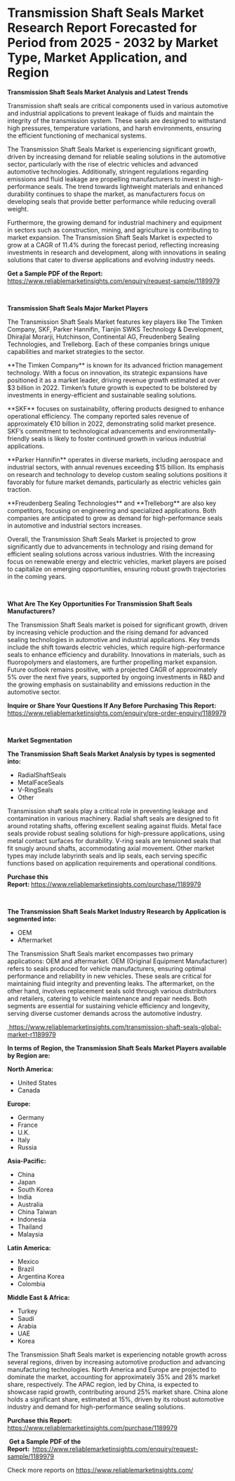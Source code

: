 <p><h1>Transmission Shaft Seals Market Research Report Forecasted for Period from 2025 -  2032 by Market Type, Market Application, and Region</h1></p><p><strong>Transmission Shaft Seals Market Analysis and Latest Trends</strong></p>
<p><p>Transmission shaft seals are critical components used in various automotive and industrial applications to prevent leakage of fluids and maintain the integrity of the transmission system. These seals are designed to withstand high pressures, temperature variations, and harsh environments, ensuring the efficient functioning of mechanical systems.</p><p>The Transmission Shaft Seals Market is experiencing significant growth, driven by increasing demand for reliable sealing solutions in the automotive sector, particularly with the rise of electric vehicles and advanced automotive technologies. Additionally, stringent regulations regarding emissions and fluid leakage are propelling manufacturers to invest in high-performance seals. The trend towards lightweight materials and enhanced durability continues to shape the market, as manufacturers focus on developing seals that provide better performance while reducing overall weight.</p><p>Furthermore, the growing demand for industrial machinery and equipment in sectors such as construction, mining, and agriculture is contributing to market expansion. The Transmission Shaft Seals Market is expected to grow at a CAGR of 11.4% during the forecast period, reflecting increasing investments in research and development, along with innovations in sealing solutions that cater to diverse applications and evolving industry needs.</p></p>
<p><strong>Get a Sample PDF of the Report:&nbsp;</strong> <a href="https://www.reliablemarketinsights.com/enquiry/request-sample/1189979?utm_campaign=2207&utm_medium=2&utm_source=Github&utm_content=ia&utm_term=30032025&utm_id=transmission-shaft-seals">https://www.reliablemarketinsights.com/enquiry/request-sample/1189979</a></p>
<p>&nbsp;</p>
<p><strong>Transmission Shaft Seals Major Market Players</strong></p>
<p><p>The Transmission Shaft Seals Market features key players like The Timken Company, SKF, Parker Hannifin, Tianjin SWKS Technology & Development, Dhirajlal Morarji, Hutchinson, Continental AG, Freudenberg Sealing Technologies, and Trelleborg. Each of these companies brings unique capabilities and market strategies to the sector.</p><p>**The Timken Company** is known for its advanced friction management technology. With a focus on innovation, its strategic expansions have positioned it as a market leader, driving revenue growth estimated at over $3 billion in 2022. Timken’s future growth is expected to be bolstered by investments in energy-efficient and sustainable sealing solutions.</p><p>**SKF** focuses on sustainability, offering products designed to enhance operational efficiency. The company reported sales revenue of approximately €10 billion in 2022, demonstrating solid market presence. SKF’s commitment to technological advancements and environmentally-friendly seals is likely to foster continued growth in various industrial applications.</p><p>**Parker Hannifin** operates in diverse markets, including aerospace and industrial sectors, with annual revenues exceeding $15 billion. Its emphasis on research and technology to develop custom sealing solutions positions it favorably for future market demands, particularly as electric vehicles gain traction.</p><p>**Freudenberg Sealing Technologies** and **Trelleborg** are also key competitors, focusing on engineering and specialized applications. Both companies are anticipated to grow as demand for high-performance seals in automotive and industrial sectors increases.</p><p>Overall, the Transmission Shaft Seals Market is projected to grow significantly due to advancements in technology and rising demand for efficient sealing solutions across various industries. With the increasing focus on renewable energy and electric vehicles, market players are poised to capitalize on emerging opportunities, ensuring robust growth trajectories in the coming years.</p></p>
<p>&nbsp;</p>
<p><strong>What Are The Key Opportunities For Transmission Shaft Seals Manufacturers?</strong></p>
<p><p>The Transmission Shaft Seals market is poised for significant growth, driven by increasing vehicle production and the rising demand for advanced sealing technologies in automotive and industrial applications. Key trends include the shift towards electric vehicles, which require high-performance seals to enhance efficiency and durability. Innovations in materials, such as fluoropolymers and elastomers, are further propelling market expansion. Future outlook remains positive, with a projected CAGR of approximately 5% over the next five years, supported by ongoing investments in R&D and the growing emphasis on sustainability and emissions reduction in the automotive sector.</p></p>
<p><strong>Inquire or Share Your Questions If Any Before Purchasing This Report:</strong> <a href="https://www.reliablemarketinsights.com/enquiry/pre-order-enquiry/1189979?utm_campaign=2207&utm_medium=2&utm_source=Github&utm_content=ia&utm_term=30032025&utm_id=transmission-shaft-seals">https://www.reliablemarketinsights.com/enquiry/pre-order-enquiry/1189979</a></p>
<p>&nbsp;</p>
<p><strong>Market Segmentation</strong></p>
<p><strong>The Transmission Shaft Seals Market Analysis by types is segmented into:</strong></p>
<p><ul><li>RadialShaftSeals</li><li>MetalFaceSeals</li><li>V-RingSeals</li><li>Other</li></ul></p>
<p><p>Transmission shaft seals play a critical role in preventing leakage and contamination in various machinery. Radial shaft seals are designed to fit around rotating shafts, offering excellent sealing against fluids. Metal face seals provide robust sealing solutions for high-pressure applications, using metal contact surfaces for durability. V-ring seals are tensioned seals that fit snugly around shafts, accommodating axial movement. Other market types may include labyrinth seals and lip seals, each serving specific functions based on application requirements and operational conditions.</p></p>
<p><strong>Purchase this Report:&nbsp;</strong><a href="https://www.reliablemarketinsights.com/purchase/1189979?utm_campaign=2207&utm_medium=2&utm_source=Github&utm_content=ia&utm_term=30032025&utm_id=transmission-shaft-seals">https://www.reliablemarketinsights.com/purchase/1189979</a></p>
<p>&nbsp;</p>
<p><strong>The Transmission Shaft Seals Market Industry Research by Application is segmented into:</strong></p>
<p><ul><li>OEM</li><li>Aftermarket</li></ul></p>
<p><p>The Transmission Shaft Seals market encompasses two primary applications: OEM and aftermarket. OEM (Original Equipment Manufacturer) refers to seals produced for vehicle manufacturers, ensuring optimal performance and reliability in new vehicles. These seals are critical for maintaining fluid integrity and preventing leaks. The aftermarket, on the other hand, involves replacement seals sold through various distributors and retailers, catering to vehicle maintenance and repair needs. Both segments are essential for sustaining vehicle efficiency and longevity, serving diverse customer demands across the automotive industry.</p></p>
<p><a href="https://www.reliablemarketinsights.com/transmission-shaft-seals-global-market-r1189979?utm_campaign=2207&utm_medium=2&utm_source=Github&utm_content=ia&utm_term=30032025&utm_id=transmission-shaft-seals">&nbsp;https://www.reliablemarketinsights.com/transmission-shaft-seals-global-market-r1189979</a></p>
<p><strong>In terms of Region, the Transmission Shaft Seals Market Players available by Region are:</strong></p>
<p>
    <p> <strong> North America: </strong>
        <ul>
            <li>United States</li>
            <li>Canada</li>
        </ul>
        </p> 
    <p> <strong> Europe: </strong>
        <ul>
            <li>Germany</li>
            <li>France</li>
            <li>U.K.</li>
            <li>Italy</li>
            <li>Russia</li>
        </ul>
        </p> 
    <p> <strong> Asia-Pacific: </strong>
        <ul>
            <li>China</li>
            <li>Japan</li>
            <li>South Korea</li>
            <li>India</li>
            <li>Australia</li>
            <li>China Taiwan</li>
            <li>Indonesia</li>
            <li>Thailand</li>
            <li>Malaysia</li>
        </ul>
        </p> 
    <p> <strong> Latin America: </strong>
        <ul>
            <li>Mexico</li>
            <li>Brazil</li>
            <li>Argentina Korea</li>
            <li>Colombia</li>
        </ul>
        </p> 
    <p> <strong> Middle East & Africa: </strong>
        <ul>
            <li>Turkey</li>
            <li>Saudi</li>
            <li>Arabia</li>
            <li>UAE</li>
            <li>Korea</li>
        </ul>
    </p>
    </p>
<p><p>The Transmission Shaft Seals market is experiencing notable growth across several regions, driven by increasing automotive production and advancing manufacturing technologies. North America and Europe are projected to dominate the market, accounting for approximately 35% and 28% market share, respectively. The APAC region, led by China, is expected to showcase rapid growth, contributing around 25% market share. China alone holds a significant share, estimated at 15%, driven by its robust automotive industry and demand for high-performance sealing solutions.</p></p>
<p><strong>Purchase this Report: </strong><a href="https://www.reliablemarketinsights.com/purchase/1189979?utm_campaign=2207&utm_medium=2&utm_source=Github&utm_content=ia&utm_term=30032025&utm_id=transmission-shaft-seals">https://www.reliablemarketinsights.com/purchase/1189979</a></p>
<p>&nbsp;<strong>Get a Sample PDF of the Report:&nbsp;&nbsp;</strong><a href="https://www.reliablemarketinsights.com/enquiry/request-sample/1189979?utm_campaign=2207&utm_medium=2&utm_source=Github&utm_content=ia&utm_term=30032025&utm_id=transmission-shaft-seals">https://www.reliablemarketinsights.com/enquiry/request-sample/1189979</a></p>
<p><strong></strong></p>
<p>Check more reports on <a href="https://www.reliablemarketinsights.com/?utm_campaign=2207&utm_medium=2&utm_source=Github&utm_content=ia&utm_term=30032025&utm_id=transmission-shaft-seals">https://www.reliablemarketinsights.com/</a></p>